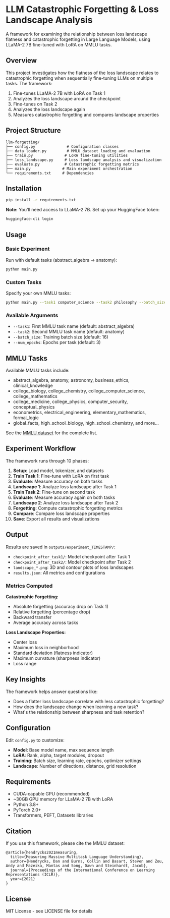 # LLM Catastrophic Forgetting & Loss Landscape Analysis

A framework for examining the relationship between loss landscape flatness and catastrophic forgetting in Large Language Models, using LLaMA-2 7B fine-tuned with LoRA on MMLU tasks.

## Overview

This project investigates how the flatness of the loss landscape relates to catastrophic forgetting when sequentially fine-tuning LLMs on multiple tasks. The framework:

1. Fine-tunes LLaMA-2 7B with LoRA on Task 1
2. Analyzes the loss landscape around the checkpoint
3. Fine-tunes on Task 2
4. Analyzes the loss landscape again
5. Measures catastrophic forgetting and compares landscape properties

## Project Structure

```
llm-forgetting/
├── config.py              # Configuration classes
├── data_loader.py         # MMLU dataset loading and evaluation
├── train.py              # LoRA fine-tuning utilities
├── loss_landscape.py     # Loss landscape analysis and visualization
├── evaluate.py           # Catastrophic forgetting metrics
├── main.py              # Main experiment orchestration
└── requirements.txt     # Dependencies
```

## Installation

```bash
pip install -r requirements.txt
```

**Note:** You'll need access to LLaMA-2 7B. Set up your HuggingFace token:
```bash
huggingface-cli login
```

## Usage

### Basic Experiment

Run with default tasks (abstract_algebra → anatomy):
```bash
python main.py
```

### Custom Tasks

Specify your own MMLU tasks:
```bash
python main.py --task1 computer_science --task2 philosophy --batch_size 16 --num_epochs 3
```

### Available Arguments

- `--task1`: First MMLU task name (default: abstract_algebra)
- `--task2`: Second MMLU task name (default: anatomy)
- `--batch_size`: Training batch size (default: 16)
- `--num_epochs`: Epochs per task (default: 3)

## MMLU Tasks

Available MMLU tasks include:
- abstract_algebra, anatomy, astronomy, business_ethics, clinical_knowledge
- college_biology, college_chemistry, college_computer_science, college_mathematics
- college_medicine, college_physics, computer_security, conceptual_physics
- econometrics, electrical_engineering, elementary_mathematics, formal_logic
- global_facts, high_school_biology, high_school_chemistry, and more...

See the [MMLU dataset](https://huggingface.co/datasets/cais/mmlu) for the complete list.

## Experiment Workflow

The framework runs through 10 phases:

1. **Setup**: Load model, tokenizer, and datasets
2. **Train Task 1**: Fine-tune with LoRA on first task
3. **Evaluate**: Measure accuracy on both tasks
4. **Landscape 1**: Analyze loss landscape after Task 1
5. **Train Task 2**: Fine-tune on second task
6. **Evaluate**: Measure accuracy again on both tasks
7. **Landscape 2**: Analyze loss landscape after Task 2
8. **Forgetting**: Compute catastrophic forgetting metrics
9. **Compare**: Compare loss landscape properties
10. **Save**: Export all results and visualizations

## Output

Results are saved in `outputs/experiment_TIMESTAMP/`:

- `checkpoint_after_task1/`: Model checkpoint after Task 1
- `checkpoint_after_task2/`: Model checkpoint after Task 2
- `landscape_*.png`: 3D and contour plots of loss landscapes
- `results.json`: All metrics and configurations

### Metrics Computed

**Catastrophic Forgetting:**
- Absolute forgetting (accuracy drop on Task 1)
- Relative forgetting (percentage drop)
- Backward transfer
- Average accuracy across tasks

**Loss Landscape Properties:**
- Center loss
- Maximum loss in neighborhood
- Standard deviation (flatness indicator)
- Maximum curvature (sharpness indicator)
- Loss range

## Key Insights

The framework helps answer questions like:
- Does a flatter loss landscape correlate with less catastrophic forgetting?
- How does the landscape change when learning a new task?
- What's the relationship between sharpness and task retention?

## Configuration

Edit `config.py` to customize:

- **Model**: Base model name, max sequence length
- **LoRA**: Rank, alpha, target modules, dropout
- **Training**: Batch size, learning rate, epochs, optimizer settings
- **Landscape**: Number of directions, distance, grid resolution

## Requirements

- CUDA-capable GPU (recommended)
- ~30GB GPU memory for LLaMA-2 7B with LoRA
- Python 3.8+
- PyTorch 2.0+
- Transformers, PEFT, Datasets libraries

## Citation

If you use this framework, please cite the MMLU dataset:
```
@article{hendrycks2021measuring,
  title={Measuring Massive Multitask Language Understanding},
  author={Hendrycks, Dan and Burns, Collin and Basart, Steven and Zou, Andy and Mazeika, Mantas and Song, Dawn and Steinhardt, Jacob},
  journal={Proceedings of the International Conference on Learning Representations (ICLR)},
  year={2021}
}
```

## License

MIT License - see LICENSE file for details
